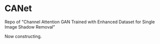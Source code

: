 # CANet
Repo of "Channel Attention GAN Trained with Enhanced Dataset for Single Image Shadow Removal"

Now constructing.
